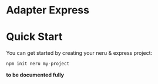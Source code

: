 # Adapter Express

# Quick Start

You can get started by creating your neru & express project:

```bash
npm init neru my-project
```

**to be documented fully**